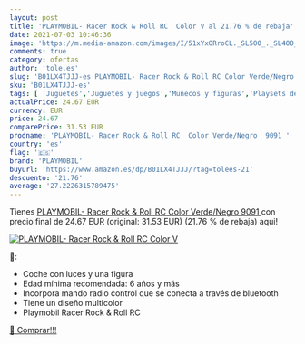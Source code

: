 ```yaml
---
layout: post
title: 'PLAYMOBIL- Racer Rock & Roll RC  Color V al 21.76 % de rebaja'
date: 2021-07-03 10:46:36
image: 'https://m.media-amazon.com/images/I/51xYxORroCL._SL500_._SL400_.jpg'
comments: true
category: ofertas
author: 'tole.es'
slug: 'B01LX4TJJJ-es PLAYMOBIL- Racer Rock & Roll RC Color Verde/Negro 9091'
sku: 'B01LX4TJJJ-es'
tags: [ 'Juguetes','Juguetes y juegos','Muñecos y figuras','Playsets de figuras de juguete para niños','playmobil','playmobil-', ]
actualPrice: 24.67 EUR
currency: EUR
price: 24.67
comparePrice: 31.53 EUR
prodname: 'PLAYMOBIL- Racer Rock & Roll RC  Color Verde/Negro  9091 '
country: 'es'
flag: '🇪🇸'
brand: 'PLAYMOBIL'
buyurl: 'https://www.amazon.es/dp/B01LX4TJJJ/?tag=tolees-21'
descuento: '21.76'
average: '27.2226315789475'
---
```


Tienes [PLAYMOBIL- Racer Rock & Roll RC  Color Verde/Negro  9091 ](https://www.amazon.es/dp/B01LX4TJJJ/?tag=tolees-21) con precio final de  24.67 EUR (original: 31.53 EUR) (21.76 %  de rebaja) aqui!

[![PLAYMOBIL- Racer Rock & Roll RC  Color V](https://m.media-amazon.com/images/I/51xYxORroCL._SL500_._SL400_.jpg)](https://www.amazon.es/dp/B01LX4TJJJ/?tag=tolees-21)

🔎:

- Coche con luces y una figura
- Edad mínima recomendada: 6 años y más
- Incorpora mando radio control que se conecta a través de bluetooth
- Tiene un diseño multicolor
- Playmobil Racer Rock & Roll RC

[🛒 Comprar!!!](https://www.amazon.es/dp/B01LX4TJJJ/?tag=tolees-21)

